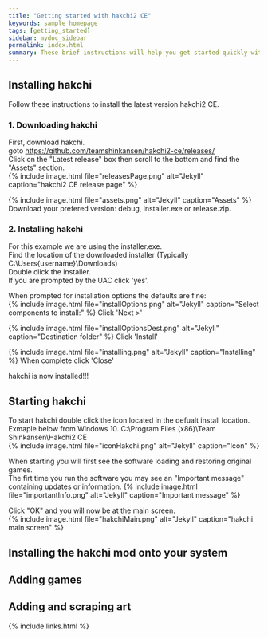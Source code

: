 ```yaml
---
title: "Getting started with hakchi2 CE"
keywords: sample homepage
tags: [getting_started]
sidebar: mydoc_sidebar
permalink: index.html
summary: These brief instructions will help you get started quickly with hakchi2 CE.
---
```



## Installing hakchi

Follow these instructions to install the latest version hakchi2 CE.

### 1. Downloading hakchi

First, download hakchi.     
goto <https://github.com/teamshinkansen/hakchi2-ce/releases/>  
Click on the "Latest release" box then scroll to the bottom and find the "Assets" section.  
{% include image.html file="releasesPage.png"  alt="Jekyll" caption="hakchi2 CE release page" %}  

{% include image.html file="assets.png"  alt="Jekyll" caption="Assets" %}
Download your prefered version: debug, installer.exe or release.zip.

### 2. Installing hakchi

For this example we are using the installer.exe.  
Find the location of the downloaded installer (Typically C:\Users\{username}\Downloads)  
Double click the installer.  
If you are prompted by the UAC click 'yes'.  

When prompted for installation options the defaults are fine:  
{% include image.html file="installOptions.png"  alt="Jekyll" caption="Select components to install:" %}
Click 'Next >'

{% include image.html file="installOptionsDest.png"  alt="Jekyll" caption="Destination folder" %}
Click 'Install'

{% include image.html file="installing.png"  alt="Jekyll" caption="Installing" %}
When complete click 'Close'

hakchi is now installed!!!

## Starting hakchi

To start hakchi double click the icon located in the defualt install location. 
Exmaple below from Windows 10. 
C:\Program Files (x86)\Team Shinkansen\Hakchi2 CE  
{% include image.html file="iconHakchi.png"  alt="Jekyll" caption="Icon" %}

When starting you will first see the software loading and restoring original games.  
The firt time you run the software you may see an "Important message" containing updates or information.
{% include image.html file="importantInfo.png"  alt="Jekyll" caption="Important message" %}  

Click "OK" and you will now be at the main screen.  
{% include image.html file="hakchiMain.png"  alt="Jekyll" caption="hakchi main screen" %} 

##  Installing the hakchi mod onto your system

##  Adding games

##  Adding and scraping art

{% include links.html %}
